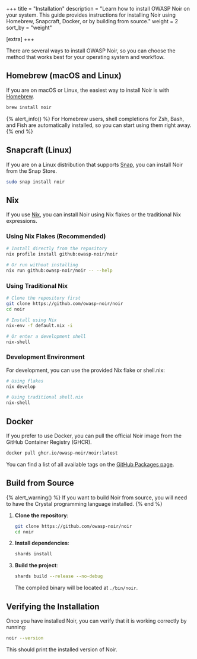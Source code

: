 +++
title = "Installation"
description = "Learn how to install OWASP Noir on your system. This guide provides instructions for installing Noir using Homebrew, Snapcraft, Docker, or by building from source."
weight = 2
sort_by = "weight"

[extra]
+++

There are several ways to install OWASP Noir, so you can choose the method that works best for your operating system and workflow.

## Homebrew (macOS and Linux)

If you are on macOS or Linux, the easiest way to install Noir is with [Homebrew](https://brew.sh/).

```bash
brew install noir
```

{% alert_info() %}
For Homebrew users, shell completions for Zsh, Bash, and Fish are automatically installed, so you can start using them right away.
{% end %}

## Snapcraft (Linux)

If you are on a Linux distribution that supports [Snap](https://snapcraft.io/), you can install Noir from the Snap Store.

```bash
sudo snap install noir
```

## Nix

If you use [Nix](https://nixos.org/), you can install Noir using Nix flakes or the traditional Nix expressions.

### Using Nix Flakes (Recommended)

```bash
# Install directly from the repository
nix profile install github:owasp-noir/noir

# Or run without installing
nix run github:owasp-noir/noir -- --help
```

### Using Traditional Nix

```bash
# Clone the repository first
git clone https://github.com/owasp-noir/noir
cd noir

# Install using Nix
nix-env -f default.nix -i

# Or enter a development shell
nix-shell
```

### Development Environment

For development, you can use the provided Nix flake or shell.nix:

```bash
# Using flakes
nix develop

# Using traditional shell.nix
nix-shell
```

## Docker

If you prefer to use Docker, you can pull the official Noir image from the GitHub Container Registry (GHCR).

```bash
docker pull ghcr.io/owasp-noir/noir:latest
```

You can find a list of all available tags on the [GitHub Packages page](https://github.com/owasp-noir/noir/pkgs/container/noir).

## Build from Source

{% alert_warning() %}
If you want to build Noir from source, you will need to have the Crystal programming language installed.
{% end %}

1.  **Clone the repository**:

    ```bash
    git clone https://github.com/owasp-noir/noir
    cd noir
    ```

2.  **Install dependencies**:

    ```bash
    shards install
    ```

3.  **Build the project**:

    ```bash
    shards build --release --no-debug
    ```

    The compiled binary will be located at `./bin/noir`.

## Verifying the Installation

Once you have installed Noir, you can verify that it is working correctly by running:

```bash
noir --version
```

This should print the installed version of Noir.
